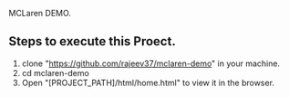 MCLaren DEMO.

## Steps to execute this Proect.
1. clone "https://github.com/rajeev37/mclaren-demo" in your machine.
2. cd mclaren-demo
5. Open "[PROJECT_PATH]/html/home.html" to view it in the browser.

